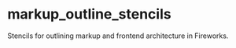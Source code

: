 markup_outline_stencils
=======================

Stencils for outlining markup and frontend architecture in Fireworks.